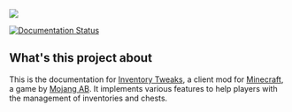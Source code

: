 <img src="http://inventory-tweaks.readthedocs.org/en/latest/_images/invtweaks.png" />

[![Documentation Status](https://readthedocs.org/projects/inventory-tweaks/badge/?version=latest)](http://inventory-tweaks.readthedocs.org/en/latest/?badge=latest)

## What's this project about

This is the documentation for [Inventory Tweaks](https://github.com/Inventory-Tweaks/inventory-tweaks), a client mod for [Minecraft](http://www.minecraft.net/), a game by [Mojang AB](http://mojang.com/). It implements various features to help players with the management of inventories and chests.
